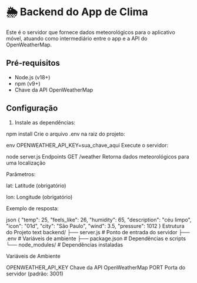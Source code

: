 # 🌦️ Backend do App de Clima

Este é o servidor que fornece dados meteorológicos para o aplicativo móvel, atuando como intermediário entre o app e a API do OpenWeatherMap.

## Pré-requisitos
- Node.js (v18+)
- npm (v9+)
- Chave da API OpenWeatherMap

## Configuração

1. Instale as dependências:

npm install
Crie o arquivo .env na raiz do projeto:

env
OPENWEATHER_API_KEY=sua_chave_aqui
Execute o servidor:


node server.js
Endpoints
GET /weather
Retorna dados meteorológicos para uma localização

Parâmetros:

lat: Latitude (obrigatório)

lon: Longitude (obrigatório)

Exemplo de resposta:

json
{
  "temp": 25,
  "feels_like": 26,
  "humidity": 65,
  "description": "céu limpo",
  "icon": "01d",
  "city": "São Paulo",
  "wind": 3.5,
  "pressure": 1012
}
Estrutura do Projeto
text
backend/
├── server.js          # Ponto de entrada do servidor
├── .env               # Variáveis de ambiente
├── package.json       # Dependências e scripts
└── node_modules/      # Dependências instaladas

Variáveis de Ambiente

OPENWEATHER_API_KEY	Chave da API OpenWeatherMap
PORT	Porta do servidor (padrão: 3001)
